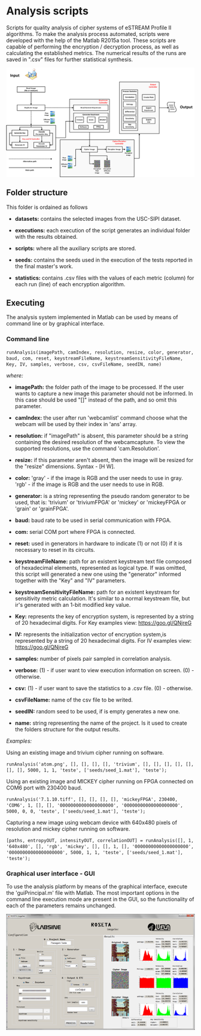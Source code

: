 # Analysis scripts

Scripts for quality analysis of cipher systems of eSTREAM Profile II algorithms. To make the analysis process automated, scripts were
developed with the help of the Matlab R2015a tool. These scripts are capable of performing the encryption / decryption process, as well
as calculating the established metrics. The numerical results of the runs are saved in ".csv" files for further statistical synthesis.

<img align="center" title="Schema of Analysis script." src="../img/analysisSW-schema.png">


## Folder structure

This folder is ordained as follows

* **datasets:** contains the selected images from the USC-SIPI dataset.

* **executions:** each execution of the script generates an individual folder with the results obtained.

* **scripts:** where all the auxiliary scripts are stored.

* **seeds:** contains the seeds used in the execution of the tests reported in the final master's work.

* **statistics:** contains .csv files with the values of each metric (column) for each run (line) of each encryption algorithm.

## Executing

The analysis system implemented in Matlab can be used by means of command line or by graphical interface.

### Command line

```
runAnalysis(imagePath, camIndex, resolution, resize, color, generator, baud, com, reset, keystreamFileName, keystreamSensitivityFileName, Key, IV, samples, verbose, csv, csvFileName, seedIN, name)
```

*where:*

* **imagePath:** the folder path of the image to be processed. If the user wants to capture a new image this parameter should not be informed. In this case should be used "[]" instead of the path, and so omit this parameter.

* **camIndex:** the user after run 'webcamlist' command choose what the webcam will be used by their index in 'ans' array.

* **resolution:** if "imagePath" is absent, this parameter should be a string containing the desired resolution of the webcamcapture. To view the supported resolutions, use the command 'cam.Resolution'. 

* **resize:** if this parameter aren't absent, then the image will be resized for the "resize" dimensions. Syntax - \[H W]. 

* **color:** 'gray' - if the image is RGB and the user needs to use in gray. 'rgb' - if the image is RGB and the user needs to use in RGB.

* **generator:** is a string representing the pseudo random generator to be used, that is: 'trivium' or 'triviumFPGA' or 'mickey' or 'mickeyFPGA or 'grain' or 'grainFPGA'.

* **baud:** baud rate to be used in serial communication with FPGA.

* **com:** serial COM port where FPGA is connected.

* **reset:** used in generators in hardware to indicate (1) or not (0) if it is necessary to reset in its circuits.

* **keystreamFileName:** path for an existent keystream text file composed of hexadecimal elements, represented as logical type. If was omitted, this script will generated a new one using the "generator" informed together with the "Key" and "IV" parameters.   

* **keystreamSensitivityFileName:** path for an existent keystream for sensitivity metric calculation. It's similar to a normal keystream file, but ir's generated with an 1-bit modified key value.

* **Key:** represents the key of encryption system, is represented by a string of 20 hexadecimal digits. For Key examples view: <https://goo.gl/QNjreG>

* **IV:** represents the initialization vector of encryption system,is represented by a string of 20 hexadecimal digits. For IV examples view: <https://goo.gl/QNjreG> 

* **samples:** number of pixels pair sampled in correlation analysis.

* **verbose:** (1) - if user want to view execution information on screen. (0) - otherwise.

* **csv:** (1) - if user want to save the statistics to a .csv file. (0) - otherwise.

* **csvFileName:** name of the csv file to be writed.

* **seedIN:** random seed to be used, if is empty generates a new one.

* **name:** string representing the name of the project. Is it used to create the folders structure for the output results.

*Examples:*

Using an existing image and trivium cipher running on software.
```
runAnalysis('atom.png', [], [], [], [], 'trivium', [], [], [], [], [], [], [], 5000, 1, 1, 'teste', ['seeds/seed_1.mat'], 'teste');
```

Using an existing image and MICKEY cipher running on FPGA connected on COM6 port with 230400 baud.
```
runAnalysis('7.1.10.tiff', [], [], [], [], 'mickeyFPGA', 230400, 'COM6', 1, [], [], '00000000000000000000', '00000000000000000000', 5000, 0, 0, 'teste', ['seeds/seed_1.mat'], 'teste');
```

Capturing a new image using webcam device with 640x480 pixels of resolution and mickey cipher running on software.
```
[paths, entropyOUT, intensityOUT, correlationOUT] = runAnalysis([], 1, '640x480', [], 'rgb', 'mickey', [], [], 1, [], '00000000000000000000', '00000000000000000000', 5000, 1, 1, 'teste', ['seeds/seed_1.mat'], 'teste');
```

### Graphical user interface - GUI

To use the analysis platform by means of the graphical interface, execute the 'guiPrincipal.m' file with Matlab. The most important options in the command line execution mode are present in the GUI, so the functionality of each of the parameters remains unchanged.

<img align="center" title="Example of GUI execution." src="../img/guiAnalysis.png">
